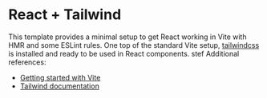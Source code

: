 # React + Tailwind

This template provides a minimal setup to get React working in Vite with HMR and some ESLint rules. One top of the standard Vite setup, [tailwindcss](https://tailwindcss.com/) is installed and ready to be used in React components.
stef
Additional references:
* [Getting started with Vite](https://vitejs.dev/guide/)
* [Tailwind documentation](https://tailwindcss.com/docs/installation)

